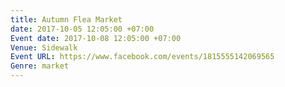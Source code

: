 ```yaml
---
title: Autumn Flea Market
date: 2017-10-05 12:05:00 +07:00
Event date: 2017-10-08 12:05:00 +07:00
Venue: Sidewalk
Event URL: https://www.facebook.com/events/1815555142069565
Genre: market
---
```


